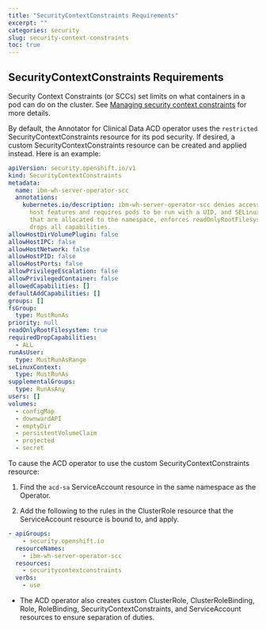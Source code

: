 ```yaml
---
title: "SecurityContextConstraints Requirements"
excerpt: ""
categories: security
slug: security-context-constraints
toc: true
---
```



## SecurityContextConstraints Requirements

Security Context Constraints (or SCCs) set limits on what containers in a pod can do on the cluster.  See [Managing security context constraints](https://docs.openshift.com/container-platform/4.7/authentication/managing-security-context-constraints.html) for more details.

By default, the Annotator for Clinical Data ACD operator uses the `restricted` SecurityContextConstraints resource for its pod security.
If desired, a custom SecurityContextConstraints resource can be created and applied instead. Here is an example:

```yaml
apiVersion: security.openshift.io/v1
kind: SecurityContextConstraints
metadata:
  name: ibm-wh-server-operator-scc
  annotations:
    kubernetes.io/description: ibm-wh-server-operator-scc denies access to all
      host features and requires pods to be run with a UID, and SELinux context
      that are allocated to the namespace, enforces readOnlyRootFilesystem, and
      drops all capabilities.
allowHostDirVolumePlugin: false
allowHostIPC: false
allowHostNetwork: false
allowHostPID: false
allowHostPorts: false
allowPrivilegeEscalation: false
allowPrivilegedContainer: false
allowedCapabilities: []
defaultAddCapabilities: []
groups: []
fsGroup:
  type: MustRunAs
priority: null
readOnlyRootFilesystem: true
requiredDropCapabilities:
  - ALL
runAsUser:
  type: MustRunAsRange
seLinuxContext:
  type: MustRunAs
supplementalGroups:
  type: RunAsAny
users: []
volumes:
  - configMap
  - downwardAPI
  - emptyDir
  - persistentVolumeClaim
  - projected
  - secret
```

To cause the ACD operator to use the custom SecurityContextConstraints resource:

1. Find the `acd-sa` ServiceAccount resource in the same namespace as the Operator.

2. Add the following to the rules in the ClusterRole resource that the ServiceAccount resource is bound to, and apply.

```yaml
- apiGroups:
    - security.openshift.io
  resourceNames:
    - ibm-wh-server-operator-scc
  resources:
    - securitycontextconstraints
  verbs:
    - use
```

* The ACD operator also creates custom ClusterRole, ClusterRoleBinding, Role, RoleBinding, SecurityContextConstraints, and ServiceAccount resources to ensure separation of duties.
